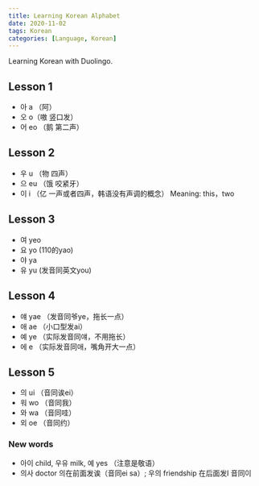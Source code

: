 ```yaml
---
title: Learning Korean Alphabet
date: 2020-11-02
tags: Korean
categories: [Language, Korean]
---
```


Learning Korean with Duolingo.

<!-- more -->

## Lesson 1
- 아 a （阿）
- 오 o（嗷 竖口发）
- 어 eo （鹅 第二声）

## Lesson 2
- 우 u （物 四声）
- 으 eu （饿 咬紧牙）
- 이 i （亿 一声或者四声，韩语没有声调的概念） Meaning: this，two

## Lesson 3
- 여 yeo 
- 요 yo (110的yao)
- 야 ya
- 유 yu (发音同英文you)

## Lesson 4
- 얘 yae （发音同爷ye，拖长一点）
- 애 ae （小口型发ai）
- 예 ye （实际发音同얘，不用拖长）
- 에 e （实际发音同애，嘴角开大一点）

## Lesson 5
- 의 ui （音同诶ei）
- 워 wo （音同我）
- 와 wa （音同哇）
- 외 oe （音同约）

### New words
- 아이 child, 우유 milk, 예 yes （注意是敬语）
- 의사 doctor 의在前面发诶（音同ei sa）; 우의 friendship 在后面发I 音同이
